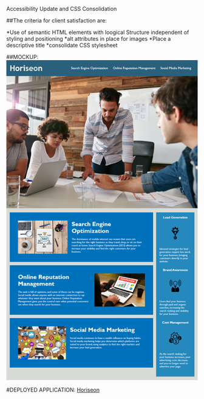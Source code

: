 Accessibility Update and CSS Consolidation

##The criteria for client satisfaction are:

 *Use of semantic HTML elements with loogical Structure independent of styling and positioning
 *alt attributes in place for images
 *Place a descriptive title
 *consolidate CSS stylesheet

##MOCKUP:
![MOCKUP](images\01-html-css-git-homework-demo.png)

#DEPLOYED APPLICATION: [Horiseon](https://dillin92.github.io/horiseon/)

